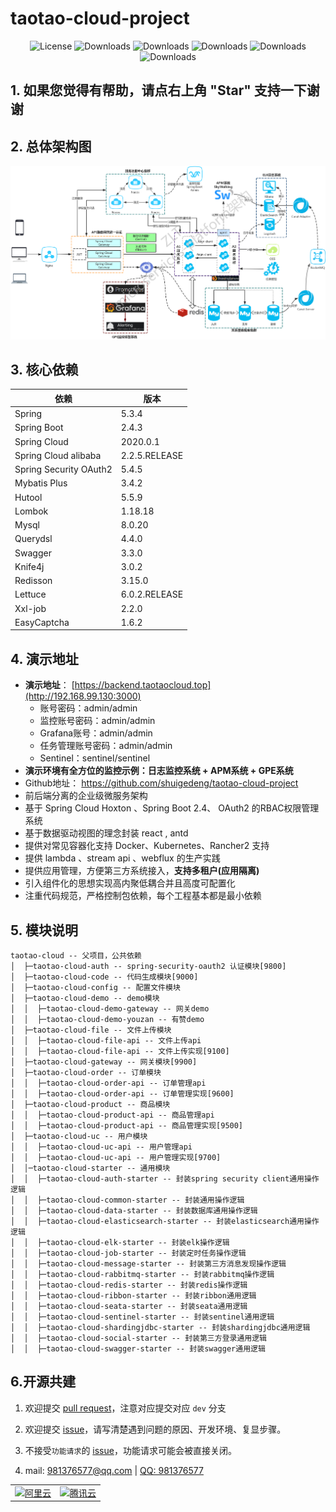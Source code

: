 # taotao-cloud-project

<p align="center">
  <img src='https://img.shields.io/badge/license-Apache%202-green' alt='License'/>
  <img src="https://img.shields.io/badge/Spring%20Boot-2.2.6.RELEASE-orange" alt="Downloads"/>
  <img src="https://img.shields.io/badge/Spring%20Cloud-Hoxton.SR3-red" alt="Downloads"/>
  <img src="https://img.shields.io/badge/Spring%20Cloud%20Alibaba-2.2.1.RELEASE-blue" alt="Downloads"/>
  <img src="https://img.shields.io/badge/Elasticsearch-6.8.7-brightgreen" alt="Downloads"/>
  <img src="https://img.shields.io/badge/Knife4j-2.0.2-yellowgreen" alt="Downloads"/>
</p>

## 1. 如果您觉得有帮助，请点右上角 "Star" 支持一下谢谢

## 2. 总体架构图
![mark](./snapshot/springcloud微服务架构图.jpeg)


## 3. 核心依赖 
依赖 | 版本
---|---
Spring |  5.3.4 
Spring Boot |  2.4.3  
Spring Cloud | 2020.0.1 
Spring Cloud alibaba | 2.2.5.RELEASE  
Spring Security OAuth2 | 5.4.5
Mybatis Plus | 3.4.2
Hutool | 5.5.9
Lombok | 1.18.18
Mysql | 8.0.20
Querydsl | 4.4.0
Swagger | 3.3.0
Knife4j | 3.0.2
Redisson | 3.15.0
Lettuce | 6.0.2.RELEASE
Xxl-job | 2.2.0
EasyCaptcha | 1.6.2

## 4. 演示地址
* **演示地址**： [https://backend.taotaocloud.top](http://192.168.99.130:3000)
  * 账号密码：admin/admin
  * 监控账号密码：admin/admin
  * Grafana账号：admin/admin
  * 任务管理账号密码：admin/admin
  * Sentinel：sentinel/sentinel
* **演示环境有全方位的监控示例：日志监控系统 + APM系统 + GPE系统**
* Github地址： https://github.com/shuigedeng/taotao-cloud-project 
* 前后端分离的企业级微服务架构
* 基于 Spring Cloud Hoxton 、Spring Boot 2.4、 OAuth2 的RBAC权限管理系统  
* 基于数据驱动视图的理念封装 react , antd  
* 提供对常见容器化支持 Docker、Kubernetes、Rancher2 支持  
* 提供 lambda 、stream api 、webflux 的生产实践   
* 提供应用管理，方便第三方系统接入，**支持多租户(应用隔离)**
* 引入组件化的思想实现高内聚低耦合并且高度可配置化
* 注重代码规范，严格控制包依赖，每个工程基本都是最小依赖

## 5. 模块说明
```
taotao-cloud -- 父项目，公共依赖
│  ├─taotao-cloud-auth -- spring-security-oauth2 认证模块[9800]
│  ├─taotao-cloud-code -- 代码生成模块[9000]
│  ├─taotao-cloud-config -- 配置文件模块
│  ├─taotao-cloud-demo -- demo模块
│  │  ├─taotao-cloud-demo-gateway -- 网关demo
│  │  ├─taotao-cloud-demo-youzan -- 有赞demo
│  ├─taotao-cloud-file -- 文件上传模块
│  │  ├─taotao-cloud-file-api -- 文件上传api
│  │  ├─taotao-cloud-file-api -- 文件上传实现[9100]
│  ├─taotao-cloud-gateway -- 网关模块[9900]
│  ├─taotao-cloud-order -- 订单模块
│  │  ├─taotao-cloud-order-api -- 订单管理api
│  │  ├─taotao-cloud-order-api -- 订单管理实现[9600]
│  ├─taotao-cloud-product -- 商品模块
│  │  ├─taotao-cloud-product-api -- 商品管理api
│  │  ├─taotao-cloud-product-api -- 商品管理实现[9500]
│  ├─taotao-cloud-uc -- 用户模块
│  │  ├─taotao-cloud-uc-api -- 用户管理api
│  │  ├─taotao-cloud-uc-api -- 用户管理实现[9700]
│  │─taotao-cloud-starter -- 通用模块
│  │  ├─taotao-cloud-auth-starter -- 封装spring security client通用操作逻辑
│  │  ├─taotao-cloud-common-starter -- 封装通用操作逻辑
│  │  ├─taotao-cloud-data-starter -- 封装数据库通用操作逻辑
│  │  ├─taotao-cloud-elasticsearch-starter -- 封装elasticsearch通用操作逻辑
│  │  ├─taotao-cloud-elk-starter -- 封装elk操作逻辑
│  │  ├─taotao-cloud-job-starter -- 封装定时任务操作逻辑
│  │  ├─taotao-cloud-message-starter -- 封装第三方消息发现操作逻辑
│  │  ├─taotao-cloud-rabbitmq-starter -- 封装rabbitmq操作逻辑
│  │  ├─taotao-cloud-redis-starter -- 封装redis操作逻辑
│  │  ├─taotao-cloud-ribbon-starter -- 封装ribbon通用逻辑
│  │  ├─taotao-cloud-seata-starter -- 封装seata通用逻辑
│  │  ├─taotao-cloud-sentinel-starter -- 封装sentinel通用逻辑
│  │  ├─taotao-cloud-shardingjdbc-starter -- 封装shardingjdbc通用逻辑
│  │  ├─taotao-cloud-social-starter -- 封装第三方登录通用逻辑
│  │  ├─taotao-cloud-swagger-starter -- 封装swagger通用逻辑
```

## 6.开源共建

1. 欢迎提交 [pull request](https://github.com/shuigedeng/taotao-cloud)，注意对应提交对应 `dev` 分支

2. 欢迎提交 [issue](https://github.com/shuigedeng/taotao-cloud/issues)，请写清楚遇到问题的原因、开发环境、复显步骤。

3. 不接受`功能请求`的 [issue](https://github.com/shuigedeng/taotao-cloud/issues)，功能请求可能会被直接关闭。  

4. mail: <a href="981376577@qq.com">981376577@qq.com</a> | <a target="_blank" href="http://wpa.qq.com/msgrd?v=3&uin=3130998334&site=qq&menu=yes"> QQ: 981376577</a>    

<table>
    <tr>
        <td><a target="_blank" href="https://www.aliyun.com/minisite/goods?userCode=dickv1kw&share_source=copy_link"><img width="460px" height="177px" alt="阿里云" src="https://gitee.com/zlt2000/images/raw/master/aly.jpg"/></a></td>
        <td><a target="_blank" href="https://url.cn/e2NLAJ9r"><img width="460px" height="177px"  alt="腾讯云" src="https://gitee.com/zlt2000/images/raw/master/txy.jpg"/></a></td>
    </tr>
</table>

